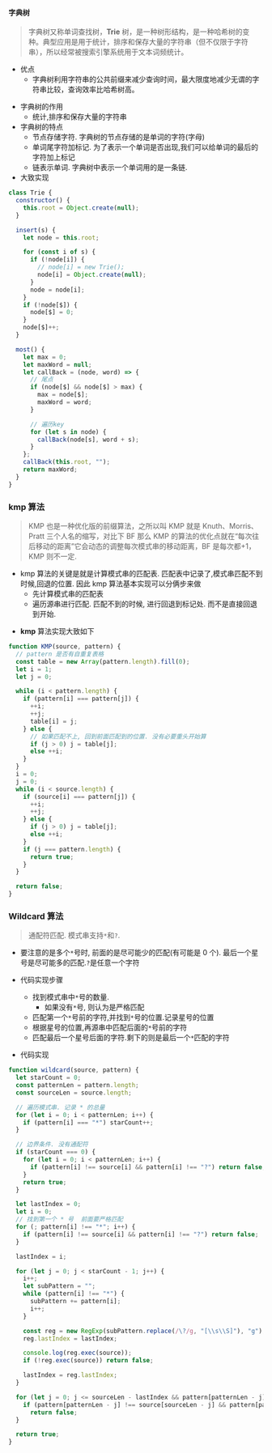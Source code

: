 #### 字典树

> 字典树又称单词查找树，**Trie** 树，是一种树形结构，是一种哈希树的变种。典型应用是用于统计，排序和保存大量的字符串（但不仅限于字符串），所以经常被搜索引擎系统用于文本词频统计。

- 优点
  - 字典树利用字符串的公共前缀来减少查询时间，最大限度地减少无谓的字符串比较，查询效率比哈希树高。

* 字典树的作用
  - 统计,排序和保存大量的字符串
* 字典树的特点
  - 节点存储字符. 字典树的节点存储的是单词的字符(字母)
  - 单词尾字符加标记. 为了表示一个单词是否出现,我们可以给单词的最后的字符加上标记
  - 链表示单词. 字典树中表示一个单词用的是一条链.
* 大致实现

```js
class Trie {
  constructor() {
    this.root = Object.create(null);
  }

  insert(s) {
    let node = this.root;

    for (const i of s) {
      if (!node[i]) {
        // node[i] = new Trie();
        node[i] = Object.create(null);
      }
      node = node[i];
    }
    if (!node[$]) {
      node[$] = 0;
    }
    node[$]++;
  }

  most() {
    let max = 0;
    let maxWord = null;
    let callBack = (node, word) => {
      // 尾点
      if (node[$] && node[$] > max) {
        max = node[$];
        maxWord = word;
      }

      // 遍历key
      for (let s in node) {
        callBack(node[s], word + s);
      }
    };
    callBack(this.root, "");
    return maxWord;
  }
}
```

### kmp 算法

> KMP 也是一种优化版的前缀算法，之所以叫 KMP 就是 Knuth、Morris、Pratt 三个人名的缩写，对比下 BF 那么 KMP 的算法的优化点就在“每次往后移动的距离”它会动态的调整每次模式串的移动距离，BF 是每次都+1，KMP 则不一定.

- kmp 算法的关键是就是计算模式串的匹配表. 匹配表中记录了,模式串匹配不到时候,回退的位置. 因此 kmp 算法基本实现可以分俩步来做
  - 先计算模式串的匹配表
  - 遍历源串进行匹配. 匹配不到的时候, 进行回退到标记处. 而不是直接回退到开始.

* **kmp** 算法实现大致如下

```js
function KMP(source, pattern) {
  // pattern 是否有自重复表格
  const table = new Array(pattern.length).fill(0);
  let i = 1;
  let j = 0;

  while (i < pattern.length) {
    if (pattern[i] === pattern[j]) {
      ++i;
      ++j;
      table[i] = j;
    } else {
      // 如果匹配不上, 回到前面匹配到的位置. 没有必要重头开始算
      if (j > 0) j = table[j];
      else ++i;
    }
  }
  i = 0;
  j = 0;
  while (i < source.length) {
    if (source[i] === pattern[j]) {
      ++i;
      ++j;
    } else {
      if (j > 0) j = table[j];
      else ++i;
    }
    if (j === pattern.length) {
      return true;
    }
  }

  return false;
}
```

### Wildcard 算法

> 通配符匹配. 模式串支持`*`和`?`.

- 要注意的是多个`*`号时, 前面的是尽可能少的匹配(有可能是 0 个). 最后一个星号是尽可能多的匹配.`?`是任意一个字符
- 代码实现步骤

  - 找到模式串中`*`号的数量.
    - 如果没有`*`号, 则认为是严格匹配
  - 匹配第一个`*`号前的字符,并找到`*`号的位置.记录星号的位置
  - 根据星号的位置,再源串中匹配后面的`*`号前的字符
  - 匹配最后一个星号后面的字符.剩下的则是最后一个`*`匹配的字符

- 代码实现

```js
function wildcard(source, pattern) {
  let starCount = 0;
  const patternLen = pattern.length;
  const sourceLen = source.length;

  // 遍历模式串. 记录 * 的总量
  for (let i = 0; i < patternLen; i++) {
    if (pattern[i] === "*") starCount++;
  }

  // 边界条件. 没有通配符
  if (starCount === 0) {
    for (let i = 0; i < patternLen; i++) {
      if (pattern[i] !== source[i] && pattern[i] !== "?") return false;
    }
    return true;
  }

  let lastIndex = 0;
  let i = 0;
  // 找到第一个 * 号  前面要严格匹配
  for (; pattern[i] !== "*"; i++) {
    if (pattern[i] !== source[i] && pattern[i] !== "?") return false;
  }

  lastIndex = i;

  for (let j = 0; j < starCount - 1; j++) {
    i++;
    let subPattern = "";
    while (pattern[i] !== "*") {
      subPattern += pattern[i];
      i++;
    }

    const reg = new RegExp(subPattern.replace(/\?/g, "[\\s\\S]"), "g");
    reg.lastIndex = lastIndex;

    console.log(reg.exec(source));
    if (!reg.exec(source)) return false;

    lastIndex = reg.lastIndex;
  }

  for (let j = 0; j <= sourceLen - lastIndex && pattern[patternLen - j] !== "*"; j++) {
    if (pattern[patternLen - j] !== source[sourceLen - j] && pattern[patternLen - j] !== "?")
      return false;
  }

  return true;
}
```
